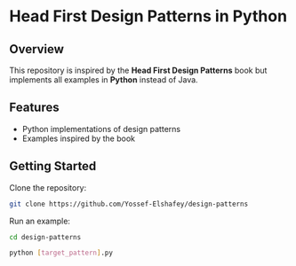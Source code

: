 # Head First Design Patterns in Python

## Overview

This repository is inspired by the **Head First Design Patterns** book but implements all examples in **Python** instead of Java.

## Features

- Python implementations of design patterns
- Examples inspired by the book

## Getting Started

Clone the repository:

```sh
git clone https://github.com/Yossef-Elshafey/design-patterns
```

Run an example:

```sh
cd design-patterns
```

```sh
python [target_pattern].py
```

